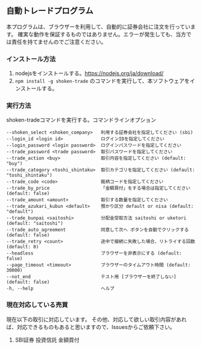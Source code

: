 ## 自動トレードプログラム

本プログラムは、ブラウザーを利用して、自動的に証券会社に注文を行っています。
確実な動作を保証するものではありません。エラーが発生しても、当方では責任を持てませんのでご注意ください。

### インストール方法

1. nodejsをインストールする。https://nodejs.org/ja/download/
2. `npm install -g shoken-trade` のコマンドを実行して、本ソフトウェアをインストールする。

### 実行方法

shoken-tradeコマンドを実行する。コマンドラインオプション

```
--shoken_select <shoken_company>   利用する証券会社を指定してください (sbi)
--login_id <login id>              ログインIDを指定してください
--login_password <login password>  ログインパスワードを指定してください
--trade_password <trade password>  取引パスワードを指定してください
--trade_action <buy>               取引内容を指定してください (default: "buy")
--trade_category <toshi_shintaku>  取引カテゴリを指定してください (default: "toshi_shintaku")
--trade_code <code>                銘柄コードを指定してください
--trade_by_price                   「金額買付」をする場合は指定してください (default: false)
--trade_amount <amount>            取引する数量を指定してください
--trade_azukari_kubun <default>    預かり区分 default or nisa (default: "default")
--trade_bunpai <saitoshi>          分配金受取方法 saitoshi or uketori (default: "saitoshi")
--trade_auto_agreement             同意して次へ ボタンを自動でクリックする (default: false)
--trade_retry <count>              途中で接続に失敗した場合、リトライする回数 (default: 0)
--headless                         ブラウザーを非表示にする (default: false)
--page_timeout <timeout>           ブラウザーのタイムアウト時間 (default: 30000)
--not_end                          テスト用 [ブラウザーを終了しない] (default: false)
-h, --help                         ヘルプ
```

### 現在対応している売買

現在以下の取引に対応しています。
その他、対応して欲しい取引内容があれば、対応できるものもあると思いますので、Issuesからご依頼下さい。

1. SBI証券 投資信託 金額買付
